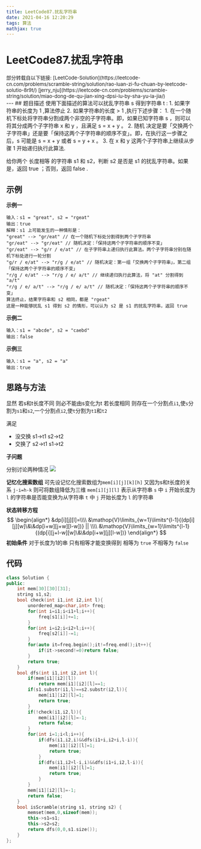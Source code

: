 ```yaml
---
title: LeetCode87.扰乱字符串
date: 2021-04-16 12:20:29
tags: 算法
mathjax: true
---
```

# LeetCode87.扰乱字符串
<div style="font-size:small">
部分转载自以下链接:
[LeetCode-Solution](https://leetcode-cn.com/problems/scramble-string/solution/rao-luan-zi-fu-chuan-by-leetcode-solutio-8r9t/)
[jerry_nju](https://leetcode-cn.com/problems/scramble-string/solution/miao-dong-de-qu-jian-xing-dpsi-lu-by-sha-yu-la-jia/)
</div>
---
## 题目描述
使用下面描述的算法可以扰乱字符串 s 得到字符串 t :
1. 如果字符串的长度为 1 ,算法停止
2. 如果字符串的长度 > 1 ,执行下述步骤：
    1. 在一个随机下标处将字符串分割成两个非空的子字符串。即，如果已知字符串 s ，则可以将其分成两个子字符串 x 和 y ，且满足 s = x + y 。
    2. 随机 决定是要「交换两个子字符串」还是要「保持这两个子字符串的顺序不变」。即，在执行这一步骤之后，s 可能是 s = x + y 或者 s = y + x 。
    3. 在 x 和 y 这两个子字符串上继续从步骤 1 开始递归执行此算法.

给你两个 长度相等 的字符串 s1 和 s2，判断 s2 是否是 s1 的扰乱字符串。如果是，返回 true ；否则，返回 false .

## 示例
**示例一**
```
输入：s1 = "great", s2 = "rgeat"
输出：true
解释：s1 上可能发生的一种情形是：
"great" --> "gr/eat" // 在一个随机下标处分割得到两个子字符串
"gr/eat" --> "gr/eat" // 随机决定：「保持这两个子字符串的顺序不变」
"gr/eat" --> "g/r / e/at" // 在子字符串上递归执行此算法。两个子字符串分别在随机下标处进行一轮分割
"g/r / e/at" --> "r/g / e/at" // 随机决定：第一组「交换两个子字符串」，第二组「保持这两个子字符串的顺序不变」
"r/g / e/at" --> "r/g / e/ a/t" // 继续递归执行此算法，将 "at" 分割得到 "a/t"
"r/g / e/ a/t" --> "r/g / e/ a/t" // 随机决定：「保持这两个子字符串的顺序不变」
算法终止，结果字符串和 s2 相同，都是 "rgeat"
这是一种能够扰乱 s1 得到 s2 的情形，可以认为 s2 是 s1 的扰乱字符串，返回 true
```
**示例二**
```
输入：s1 = "abcde", s2 = "caebd"
输出：false
```
**示例三**
```
输入：s1 = "a", s2 = "a"
输出：true
```

## 思路与方法
显然 若s和t长度不同 则必不能由s变化为t
若长度相同 则存在一个分割点`i1`,使`s`分割为`s1`和`s2`,一个分割点`i2`,使`t`分割为`t1`和`t2`

满足 
* 没交换 s1->t1 s2->t2
* 交换了 s2->t1 s1->t2

**子问题**

分别讨论两种情况 
![](https://assets.leetcode-cn.com/solution-static/87/1.png)

**记忆化搜索数组**
可先设记忆化搜索数组为`mem[i][j][k][h]`
又因为s和t长度的关系 `j-i=h-k`
则可将数组降低为三维 `mem[i][j][l]`
表示从字符串 `s` 中 `i` 开始长度为 `l` 的字符串是否能变换为从字符串 `t` 中 `j` 开始长度为 `l` 的字符串

**状态转移方程**
$$
\begin{align*}
&dp[i][j][l]=\\\\
&\mathop{V}\limits_{w=1}\limits^{l-1}{(dp[i][j][w]\&\&dp[i+w][j+w][l-w])} || \\\\
&\mathop{V}\limits_{w=1}\limits^{l-1}{(dp[i][j+l-w][w]\&\&dp[i+w][j][l-w])}
\end{align*}
$$
**初始条件**
对于长度为1的串 只有相等才能变换得到 相等为 `true` 不相等为 `false`

## 代码
```cpp
class Solution {
public:
    int mem[30][30][31];
    string s1,s2;
    bool check(int i1,int i2,int l){
        unordered_map<char,int> freq;
        for(int i=i1;i<i1+l;i++){
            freq[s1[i]]+=1;
        }
        for(int i=i2;i<i2+l;i++){
            freq[s2[i]]-=1;
        }
        for(auto it=freq.begin();it!=freq.end();it++){
            if(it->second!=0)return false;
        }
        return true;
    }
    bool dfs(int i1,int i2,int l){
        if(mem[i1][i2][l])
            return mem[i1][i2][l]==1;
        if(s1.substr(i1,l)==s2.substr(i2,l)){
            mem[i1][i2][l]=1;
            return true;
        }
        if(!check(i1,i2,l)){
            mem[i1][i2][l]=-1;
            return false;
        }
        for(int i=1;i<l;i++){
            if(dfs(i1,i2,i)&&dfs(i1+i,i2+i,l-i)){
                mem[i1][i2][l]=1;
                return true;
            }
            if(dfs(i1,i2+l-i,i)&&dfs(i1+i,i2,l-i)){
                mem[i1][i2][l]=1;
                return true;
            }
        }
        mem[i1][i2][l]=-1;
        return false;
    }
    bool isScramble(string s1, string s2) {
        memset(mem,0,sizeof(mem));
        this->s1=s1;
        this->s2=s2;
        return dfs(0,0,s1.size());
    }
};
```
